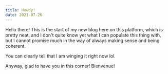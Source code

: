 ```yaml
---
title: Howdy!
date: 2021-07-26
---
```

Hello there! This is the start of my new blog here on this platform, which is pretty neat, and I don't quite know yet what I can populate this thing with, but I cannot promise much in the way of always making sense and being coherent.

You can clearly tell that I am winging it right now lol.

Anyway, glad to have you in this corner! Bienvenue!
